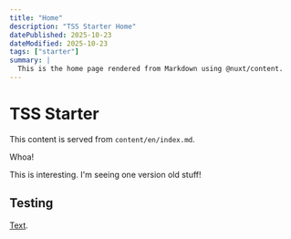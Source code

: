 ```yaml
---
title: "Home"
description: "TSS Starter Home"
datePublished: 2025-10-23
dateModified: 2025-10-23
tags: ["starter"]
summary: |
  This is the home page rendered from Markdown using @nuxt/content.
---
```


# TSS Starter

This content is served from `content/en/index.md`.

Whoa!

This is interesting. I'm seeing one version old stuff!

## Testing

[Text](http://google.fi).